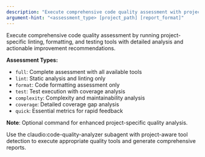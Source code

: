 ```yaml
---
description: "Execute comprehensive code quality assessment with project-aware tool detection"
argument-hint: "<assessment_type> [project_path] [report_format]"
---
```


Execute comprehensive code quality assessment by running project-specific linting, formatting, and testing tools with detailed analysis and actionable improvement recommendations.

**Assessment Types:**
- `full`: Complete assessment with all available tools
- `lint`: Static analysis and linting only
- `format`: Code formatting assessment only
- `test`: Test execution with coverage analysis
- `complexity`: Complexity and maintainability analysis
- `coverage`: Detailed coverage gap analysis
- `quick`: Essential metrics for rapid feedback

**Note**: Optional command for enhanced project-specific quality analysis.

Use the claudio:code-quality-analyzer subagent with project-aware tool detection to execute appropriate quality tools and generate comprehensive reports.


